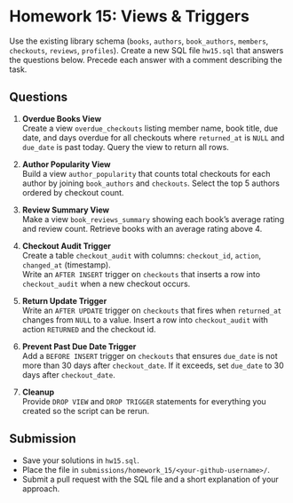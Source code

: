# Homework 15: Views & Triggers

Use the existing library schema (`books`, `authors`, `book_authors`, `members`, `checkouts`, `reviews`, `profiles`). Create a new SQL file `hw15.sql` that answers the questions below. Precede each answer with a comment describing the task.

## Questions

1. **Overdue Books View**  
   Create a view `overdue_checkouts` listing member name, book title, due date, and days overdue for all checkouts where `returned_at` is `NULL` and `due_date` is past today. Query the view to return all rows.

2. **Author Popularity View**  
   Build a view `author_popularity` that counts total checkouts for each author by joining `book_authors` and `checkouts`. Select the top 5 authors ordered by checkout count.

3. **Review Summary View**  
   Make a view `book_reviews_summary` showing each book’s average rating and review count. Retrieve books with an average rating above 4.

4. **Checkout Audit Trigger**  
   Create a table `checkout_audit` with columns: `checkout_id`, `action`, `changed_at` (timestamp).  
   Write an `AFTER INSERT` trigger on `checkouts` that inserts a row into `checkout_audit` when a new checkout occurs.

5. **Return Update Trigger**  
   Write an `AFTER UPDATE` trigger on `checkouts` that fires when `returned_at` changes from `NULL` to a value. Insert a row into `checkout_audit` with action `RETURNED` and the checkout id.

6. **Prevent Past Due Date Trigger**  
   Add a `BEFORE INSERT` trigger on `checkouts` that ensures `due_date` is not more than 30 days after `checkout_date`. If it exceeds, set `due_date` to 30 days after `checkout_date`.

7. **Cleanup**  
   Provide `DROP VIEW` and `DROP TRIGGER` statements for everything you created so the script can be rerun.

## Submission
- Save your solutions in `hw15.sql`.
- Place the file in `submissions/homework_15/<your-github-username>/`.
- Submit a pull request with the SQL file and a short explanation of your approach.

